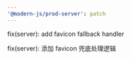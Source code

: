 ```yaml
---
'@modern-js/prod-server': patch
---
```


fix(server): add favicon fallback handler

fix(server): 添加 favicon 兜底处理逻辑
